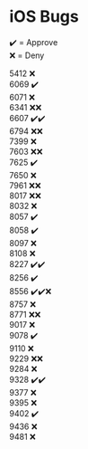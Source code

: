 # iOS Bugs

✔️ = Approve  
❌ = Deny

5412 ❌  
6069 ✔️  
6071 ❌  
6341 ❌❌  
6607 ✔️✔️  
6794 ❌❌  
7399 ❌  
7603 ❌❌  
7625 ✔️  
7650 ❌  
7961 ❌❌  
8017 ❌❌  
8032 ❌  
8057 ✔️  
8058 ✔️  
8097 ❌  
8108 ❌  
8227 ✔️✔️  
8256 ✔️  
8556 ✔️✔️❌  
8757 ❌  
8771 ❌❌  
9017 ❌  
9078 ✔️  
9110 ❌  
9229 ❌❌  
9284 ❌  
9328 ✔️✔️  
9377 ❌  
9395 ❌  
9402 ✔️  
9436 ❌  
9481 ❌
